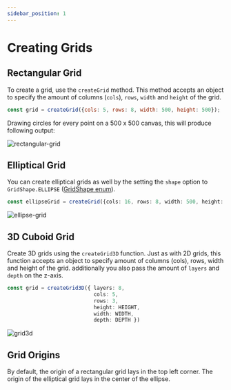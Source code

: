 ```yaml
---
sidebar_position: 1
---
```


# Creating Grids

## Rectangular Grid

To create a grid, use the `createGrid` method. This method accepts an object to specify the amount of columns (`cols`), `rows`, `width` and `height` of the grid.

```js
const grid = createGrid({cols: 5, rows: 8, width: 500, height: 500});
```

Drawing circles for every point on a 500 x 500 canvas, this will produce following output:

![rectangular-grid](/creating-grid.png)

## Elliptical Grid
You can create elliptical grids as well by the setting the `shape` option to `GridShape.ELLIPSE` ([GridShape enum](../api/API.md#gridshape--enum)). 

```ts
const ellipseGrid = createGrid({cols: 16, rows: 8, width: 500, height: 500, shape: GridShape.ELLIPSE});
```

![ellipse-grid](/ellipse-grid.png)

## 3D Cuboid Grid 
Create 3D grids using the `createGrid3D` function. Just as with 2D grids, this function accepts an object to specify amount of columns (cols), rows, width and height of the grid. additionally you also pass the amount of `layers` and `depth` on the z-axis.
```ts
const grid = createGrid3D({ layers: 8, 
                            cols: 5, 
                            rows: 3, 
                            height: HEIGHT, 
                            width: WIDTH, 
                            depth: DEPTH })
```

![grid3d](/grid3d.png)


## Grid Origins
By default, the origin of a rectangular grid lays in the top left corner. The origin of the elliptical grid lays in the center of the ellipse.